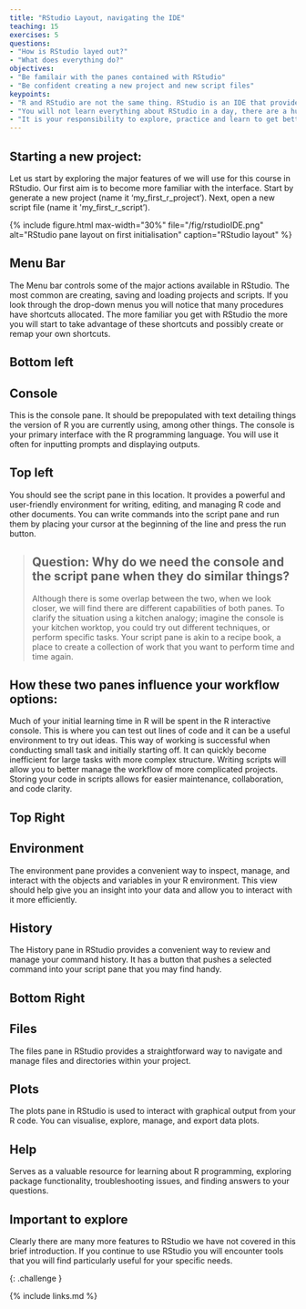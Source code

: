 ```yaml
---
title: "RStudio Layout, navigating the IDE"
teaching: 15
exercises: 5
questions:
- "How is RStudio layed out?"
- "What does everything do?"
objectives:
- "Be familair with the panes contained with RStudio"
- "Be confident creating a new project and new script files"  
keypoints:
- "R and RStudio are not the same thing. RStudio is an IDE that provides you with a convinient way to manage R projects and R is the underlying language that enables RStudio."
- "You will not learn everything about RStudio in a day, there are a huge number of tools available to you in RStudio. "
- "It is your responsibility to explore, practice and learn to get better."
---
```


## Starting a new project:

Let us start by exploring the major features of we will use for this course in RStudio. Our first aim is to become more familiar with the interface. Start by generate a new project (name it ‘my_first_r_project’). Next, open a new script file (name it 'my_first_r_script’). 

{% include figure.html max-width="30%" file="/fig/rstudioIDE.png" 
alt="RStudio pane layout on first initialisation" caption="RStudio layout" %}

## Menu Bar

The Menu bar controls some of the major actions available in RStudio. The most common are creating, saving and loading projects and scripts. If you look through the drop-down menus you will notice that many procedures have shortcuts allocated. The more familiar you get with RStudio the more you will start to take advantage of these shortcuts and possibly create or remap your own shortcuts. 

## Bottom left
## Console

This is the console pane. It should be prepopulated with text detailing things the version of R you are currently using, among other things. The console is your primary interface with the R programming language. You will use it often for inputting prompts and displaying outputs.  

## Top left

You should see the script pane in this location. It provides a powerful and user-friendly environment for writing, editing, and managing R code and other documents. You can write commands into the script pane and run them by placing your cursor at the beginning of the line and press the run button.

> ## Question: Why do we need the console and the script pane when they do similar things?
> Although there is some overlap between the two, when we look closer, we will find there are different capabilities of both
> panes. To clarify the situation using a kitchen analogy; imagine the console is your kitchen worktop, you could try out 
>different techniques, or perform specific tasks. Your script pane is akin to a recipe book, a place to create a collection of 
>work that you want to perform time and time again.  

## How these two panes influence your workflow options: 

Much of your initial learning time in R will be spent in the R interactive console. This is where you can test out lines of code and it can be a useful environment to try out ideas. This way of working is successful when conducting small task and initially starting off. It can quickly become inefficient for large tasks with more complex structure. Writing scripts will allow you to better manage the workflow of more complicated projects. Storing your code in scripts allows for easier maintenance, collaboration, and code clarity.

## Top Right
## Environment

The environment pane provides a convenient way to inspect, manage, and interact with the objects and variables in your R environment. This view should help give you an insight into your data and allow you to interact with it more efficiently.

## History

The History pane in RStudio provides a convenient way to review and manage your command history. It has a button that pushes a selected command into your script pane that you may find handy.

## Bottom Right 
## Files

The files pane in RStudio provides a straightforward way to navigate and manage files and directories within your project. 

## Plots

The plots pane in RStudio is used to interact with graphical output from your R code. You can visualise, explore, manage, and export data plots.

## Help

Serves as a valuable resource for learning about R programming, exploring package functionality, troubleshooting issues, and finding answers to your questions. 

## Important to explore

Clearly there are many more features to RStudio we have not covered in this brief introduction. If you continue to use RStudio you will encounter tools that you will find particularly useful for your specific needs. 



{: .challenge }

{% include links.md %}
